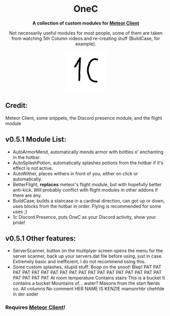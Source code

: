<div align="center">
  <h1><strong>OneC</strong></h1>
  <p><strong>A collection of custom modules for <a href="https://meteorclient.com/">Meteor Client</a></strong></p>
  <p>Not necessarily useful modules for most people, some of them are taken from watching 5th Column videos and re-creating stuff (BuildCase, for example).</p>
  <img src="src/main/resources/assets/icon/icon.png" alt="Logo" width="25%"/>
</div>

## Credit:

Meteor Client, some snippets, the Discord presence module, and the flight module

## v0.5.1 Module List:

- AutoArmorMend, automatically mends armor with bottles o' enchanting in the hotbar.
- AutoSplashPotion, automatically splashes potions from the hotbar if it's effect is not active.
- AutoWither, places withers in front of you, either on click or automatically.
- BetterFlight, **replaces** meteor's flight module, but with hopefully better anti-kick. Will probably conflict with flight modules in other addons if there are any.
- BuildCase, builds a staircase in a cardinal direction, can got up or down, uses blocks from the hotbar in order. Flying is recommended for some uses ;)
- 1c Discord Presence, puts OneC as your Discord activity, show your pride!

## v0.5.1 Other features:

- ServerScanner, button on the multiplyer screen opens the menu for the server scanner, back up your servers.dat file before using, just in case. Extremely basic and inefficient, I do not recommend using this.
- Some custom splashes, stupid stuff:
  Boop on the snoot!
  Blep!
  PAT PAT PAT PAT PAT PAT PAT PAT PAT PAT PAT PAT PAT PAT PAT PAT PAT PAT PAT PAT PAT PAT
  At room temperature
  Contains stairs
  This is a bucket
  It contains a bucket
  Mountains of... water?
  Masons from the start
  Nerds co.
  All columns
  No comment
  HER NAME IS KENZIE
  mamsnrhbr chehfde in der soder

### Requires [Meteor Client](https://meteorclient.com/)!
